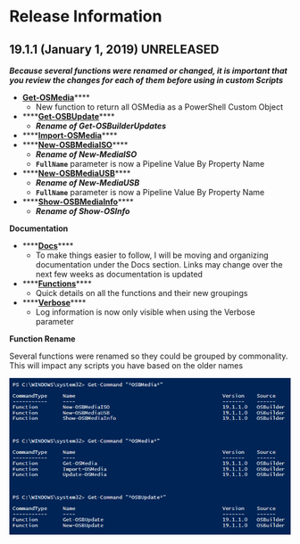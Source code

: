 # Release Information

## 19.1.1 \(January 1, 2019\) UNRELEASED

_**Because several functions were renamed or changed, it is important that you review the changes for each of them before using in custom Scripts**_

* [**Get-OSMedia**](../docs/functions/osmedia/get-osmedia.md)\*\*\*\*
  * New function to return all OSMedia as a PowerShell Custom Object
* \*\*\*\*[**Get-OSBUpdate**](../docs/functions/updates/get-osbupdate.md)\*\*\*\*
  * _**Rename of Get-OSBuilderUpdates**_
* \*\*\*\*[**Import-OSMedia**](../docs/functions/osmedia/import-osmedia.md)\*\*\*\*
* \*\*\*\*[**New-OSBMediaISO**](../docs/functions/media/new-mediaiso.md)\*\*\*\*
  * _**Rename of New-MediaISO**_
  * **`FullName`** parameter is now a Pipeline Value By Property Name 
* \*\*\*\*[**New-OSBMediaUSB**](../docs/functions/media/new-mediausb.md)\*\*\*\*
  * _**Rename of New-MediaUSB**_
  * **`FullName`** parameter is now a Pipeline Value By Property Name
* \*\*\*\*[**Show-OSBMediaInfo**](../docs/functions/media/show-mediainfo.md)\*\*\*\*
  * _**Rename of Show-OSInfo**_

**Documentation**

* \*\*\*\*[**Docs**](../docs/)\*\*\*\*
  * To make things easier to follow, I will be moving and organizing documentation under the Docs section.  Links may change over the next few weeks as documentation is updated
* \*\*\*\*[**Functions**](../docs/functions/)\*\*\*\*
  * Quick details on all the functions and their new groupings
* \*\*\*\*[**Verbose**](../docs/tips/verbose.md)\*\*\*\*
  * Log information is now only visible when using the Verbose parameter

**Function Rename**

Several functions were renamed so they could be grouped by commonality.  This will impact any scripts you have based on the older names

![](../../.gitbook/assets/2019-01-01_10-19-31.png)



